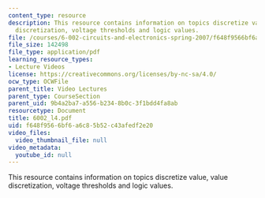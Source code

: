 ```yaml
---
content_type: resource
description: This resource contains information on topics discretize value, value
  discretization, voltage thresholds and logic values.
file: /courses/6-002-circuits-and-electronics-spring-2007/f648f9566bf6a6c85b52c43afedf2e20_6002_l4.pdf
file_size: 142498
file_type: application/pdf
learning_resource_types:
- Lecture Videos
license: https://creativecommons.org/licenses/by-nc-sa/4.0/
ocw_type: OCWFile
parent_title: Video Lectures
parent_type: CourseSection
parent_uid: 9b4a2ba7-a556-b234-8b0c-3f1bdd4fa8ab
resourcetype: Document
title: 6002_l4.pdf
uid: f648f956-6bf6-a6c8-5b52-c43afedf2e20
video_files:
  video_thumbnail_file: null
video_metadata:
  youtube_id: null
---
```

This resource contains information on topics discretize value, value discretization, voltage thresholds and logic values.